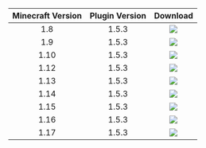 | Minecraft Version      | Plugin Version | Download    |
|   :----:   |    :----:   |    :----:   |
| 1.8      | 1.5.3       | [<img src="https://raw.githubusercontent.com/lakeboy93/Money4Mobs/master/images/download%20button.png">](https://github.com/lakeboy93/Money4Mobs/raw/master/jar%20files/1.8---Money4Mobs-v1.5.3.jar)  |
| 1.9   | 1.5.3    | [<img src="https://raw.githubusercontent.com/lakeboy93/Money4Mobs/master/images/download%20button.png">](https://github.com/lakeboy93/Money4Mobs/raw/master/jar%20files/1.9---Money4Mobs-v1.5.3.jar)      |
| 1.10      | 1.5.3       | [<img src="https://raw.githubusercontent.com/lakeboy93/Money4Mobs/master/images/download%20button.png">](https://github.com/lakeboy93/Money4Mobs/raw/master/jar%20files/1.10---Money4Mobs-v1.5.3.jar)  |
| 1.12   | 1.5.3        | [<img src="https://raw.githubusercontent.com/lakeboy93/Money4Mobs/master/images/download%20button.png">](https://github.com/lakeboy93/Money4Mobs/raw/master/jar%20files/1.12---Money4Mobs-v1.5.3.jar)      |
| 1.13      | 1.5.3       | [<img src="https://raw.githubusercontent.com/lakeboy93/Money4Mobs/master/images/download%20button.png">](https://github.com/lakeboy93/Money4Mobs/raw/master/jar%20files/1.13---Money4Mobs-v1.5.3.jar)  |
| 1.14   | 1.5.3        | [<img src="https://raw.githubusercontent.com/lakeboy93/Money4Mobs/master/images/download%20button.png">](https://github.com/lakeboy93/Money4Mobs/raw/master/jar%20files/1.14---Money4Mobs-v1.5.3.jar)      |
| 1.15      | 1.5.3      | [<img src="https://raw.githubusercontent.com/lakeboy93/Money4Mobs/master/images/download%20button.png">](https://github.com/lakeboy93/Money4Mobs/raw/master/jar%20files/1.15---Money4Mobs-v1.5.3.jar)  |
| 1.16   | 1.5.3       | [<img src="https://raw.githubusercontent.com/lakeboy93/Money4Mobs/master/images/download%20button.png">](https://github.com/lakeboy93/Money4Mobs/raw/master/jar%20files/1.16---Money4Mobs-v1.5.3.jar)      |
| 1.17   | 1.5.3      | [<img src="https://raw.githubusercontent.com/lakeboy93/Money4Mobs/master/images/download%20button.png">](https://github.com/lakeboy93/Money4Mobs/raw/master/jar%20files/1.17---Money4Mobs-v1.5.3.jar)      |
